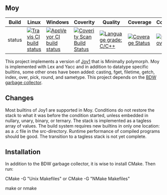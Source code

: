 Moy
---

Build|Linux|Windows|Coverity|Quality|Coverage|Codecov|Alerts
---|---|---|---|---|---|---|---
status|[![Travis CI build status](https://travis-ci.org/Wodan58/Moy.svg?branch=master)](https://travis-ci.org/Wodan58/Moy)|[![AppVeyor CI build status](https://ci.appveyor.com/api/projects/status/github/Wodan58/Moy?branch=master&svg=true)](https://ci.appveyor.com/project/Wodan58/Moy)|[![Coverity Scan Build Status](https://img.shields.io/coverity/scan/14635.svg)](https://scan.coverity.com/projects/wodan58-moy)|[![Language grade: C/C++](https://img.shields.io/lgtm/grade/cpp/g/Wodan58/Moy.svg?logo=lgtm&logoWidth=18)](https://lgtm.com/projects/g/Wodan58/Moy/context:cpp)|[![Coverage Status](https://coveralls.io/repos/github/Wodan58/Moy/badge.svg?branch=master)](https://coveralls.io/github/Wodan58/Moy?branch=master)|[![Codecov](https://codecov.io/gh/Wodan58/Moy/branch/master/graph/badge.svg)](https://codecov.io/gh/Wodan58/Moy)|[![Alerts](https://img.shields.io/lgtm/alerts/g/Wodan58/Moy.svg?logo=lgtm&logoWidth=18)](https://lgtm.com/projects/g/Wodan58/Moy/alerts)

This project implements a version of [Joy1](https://github.com/Wodan58/joy1)
that is Minimally polymorph. Moy is implemented with Lex and Yacc and
in addition to datatype specific builtins, some other ones have been added:
casting, fget, filetime, getch, index, over, pick, round, and sametype.
This project depends on the [BDW garbage collector](https://github.com/ivmai/bdwgc).

Changes
-------

Most builtins of Joy1 are supported in Moy. Conditions do not restore the
stack to what it was before the condition started, unless embedded in nullary,
unary, binary, or ternary. The stack is implemented as a tagless array of
values. The build system requires new builtins in only one location: as a .c
file in the src-directory. Runtime performance of compiled programs should be
good. The transition to a tagless stack is not yet complete.

Installation
------------

In addition to the BDW garbage collector, it is wise to install CMake. Then run:

CMake -G "Unix Makefiles" or CMake -G "NMake Makefiles"

make or nmake
